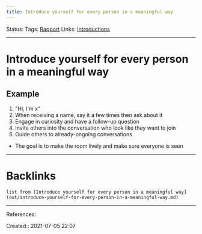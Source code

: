 ```yaml
---
title: Introduce yourself for every person in a meaningful way
---
```

Status: 
Tags: [Rapport](out/rapport.md)
Links: [Introductions](None)
___
# Introduce yourself for every person in a meaningful way
## Example
1. "Hi, I'm x"
2. When receiving a name, say it a few times then ask about it
3. Engage in curiosity and have a follow-up question
4. Invite others into the conversation who look like they want to join
5. Guide others to already-ongoing conversations
- The goal is to make the room lively and make sure everyone is seen
___
# Backlinks
```dataview
list from [Introduce yourself for every person in a meaningful way](out/introduce-yourself-for-every-person-in-a-meaningful-way.md)
```
___
References: 

Created:: 2021-07-05 22:07
